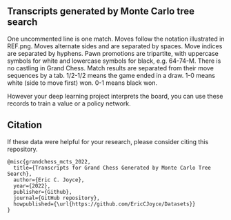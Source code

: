 ## Transcripts generated by Monte Carlo tree search

One uncommented line is one match. Moves follow the notation illustrated in REF.png. Moves alternate sides and are separated by spaces. Move indices are separated by hyphens. Pawn promotions are tripartite, with uppercase symbols for white and lowercase symbols for black, e.g. 64-74-M. There is no castling in Grand Chess. Match results are separated from their move sequences by a tab. 1/2-1/2 means the game ended in a draw. 1-0 means white (side to move first) won. 0-1 means black won.

However your deep learning project interprets the board, you can use these records to train a value or a policy network.

## Citation

If these data were helpful for your research, please consider citing this repository.

```
@misc{grandchess_mcts_2022,
  title={Transcripts for Grand Chess Generated by Monte Carlo Tree Search},
  author={Eric C. Joyce},
  year={2022},
  publisher={Github},
  journal={GitHub repository},
  howpublished={\url{https://github.com/EricCJoyce/Datasets}}
}
```
